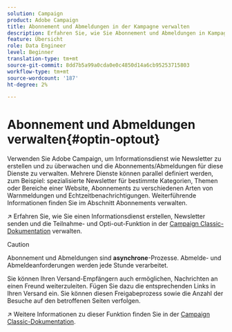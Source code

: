 ```yaml
---
solution: Campaign
product: Adobe Campaign
title: Abonnement und Abmeldungen in der Kampagne verwalten
description: Erfahren Sie, wie Sie Abonnement und Abmeldungen in Kampagne v8 verwalten.
feature: Übersicht
role: Data Engineer
level: Beginner
translation-type: tm+mt
source-git-commit: 8dd7b5a99a0cda0e0c4850d14a6cb95253715803
workflow-type: tm+mt
source-wordcount: '187'
ht-degree: 2%

---
```


# Abonnement und Abmeldungen verwalten{#optin-optout}

Verwenden Sie Adobe Campaign, um Informationsdienst wie Newsletter zu erstellen und zu überwachen und die Abonnements/Abmeldungen für diese Dienste zu verwalten. Mehrere Dienste können parallel definiert werden, zum Beispiel: spezialisierte Newsletter für bestimmte Kategorien, Themen oder Bereiche einer Website, Abonnements zu verschiedenen Arten von Warnmeldungen und Echtzeitbenachrichtigungen. Weiterführende Informationen finden Sie im Abschnitt Abonnements verwalten.

:arrow_upper_right: Erfahren Sie, wie Sie einen Informationsdienst erstellen, Newsletter senden und die Teilnahme- und Opti-out-Funktion in der [Campaign Classic-Dokumentation](https://experienceleague.adobe.com/docs/campaign-classic/using/sending-messages/subscriptions-and-referrals/managing-subscriptions.html) verwalten.

>[!CAUTION]
>
>Abonnement und Abmeldungen sind **asynchrone**-Prozesse. Abmelde- und Abmeldeanforderungen werden jede Stunde verarbeitet.

Sie können Ihren Versand-Empfängern auch ermöglichen, Nachrichten an einen Freund weiterzuleiten. Fügen Sie dazu die entsprechenden Links in Ihren Versand ein. Sie können diesen Freigabeprozess sowie die Anzahl der Besuche auf den betroffenen Seiten verfolgen.

:arrow_upper_right: Weitere Informationen zu dieser Funktion finden Sie in der [Campaign Classic-Dokumentation](https://experienceleague.adobe.com/docs/campaign-classic/using/sending-messages/subscriptions-and-referrals/viral-and-social-marketing.html?lang=en#viral-marketing--forward-to-a-friend).